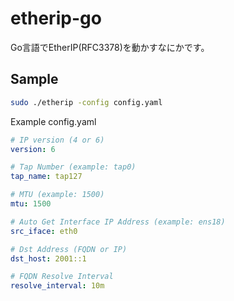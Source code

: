 # etherip-go
Go言語でEtherIP(RFC3378)を動かすなにかです。

## Sample
```bash
sudo ./etherip -config config.yaml
```

Example config.yaml
```yaml
# IP version (4 or 6)
version: 6

# Tap Number (example: tap0)
tap_name: tap127

# MTU (example: 1500)
mtu: 1500

# Auto Get Interface IP Address (example: ens18)
src_iface: eth0

# Dst Address (FQDN or IP) 
dst_host: 2001::1

# FQDN Resolve Interval
resolve_interval: 10m
```



